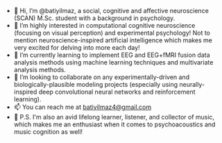 - 👋 Hi, I’m @batiyilmaz, a social, cognitive and affective neuroscience (SCAN) M.Sc. student with a background in psychology.
- 🧠 I’m highly interested in computational cognitive neuroscience (focusing on visual perception) and experimental psychology! Not to mention neuroscience-inspired artificial intelligence which makes me very excited for delving into more each day!
- 🌱 I’m currently learning to implement EEG and EEG+fMRI fusion data analysis methods using machine learning techniques and multivariate analysis methods.
- 🤝 I’m looking to collaborate on any experimentally-driven and biologically-plausible modeling projects (especially using neurally-inspired deep convolutional neural networks and reinforcement learning).
- 📫 You can reach me at batiyilmaz4@gmail.com
- 🎵 P.S. I'm also an avid lifelong learner, listener, and collector of music, which makes me an enthusiast when it comes to psychoacoustics and music cognition as well!


<!---
batiyilmaz/batiyilmaz is a ✨ special ✨ repository because its `README.md` (this file) appears on your GitHub profile.
You can click the Preview link to take a look at your changes.
--->

